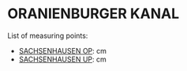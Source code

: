 # ORANIENBURGER KANAL

List of measuring points:

* [SACHSENHAUSEN OP](./SACHSENHAUSEN-OP): <Value topic="rivers/pegel-online/OrK/SACHSENHAUSEN-OP/measurementValue"/> cm
* [SACHSENHAUSEN UP](./SACHSENHAUSEN-UP): <Value topic="rivers/pegel-online/OrK/SACHSENHAUSEN-UP/measurementValue"/> cm
